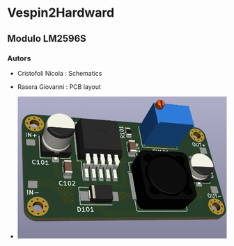 # Vespin2Hardward
## Modulo LM2596S
### Autors
- Cristofoli Nicola : Schematics
- Rasera Giovanni : PCB layout


- <img src="./Images/ModuloLM2596SVespin2.png" width="500"/>
